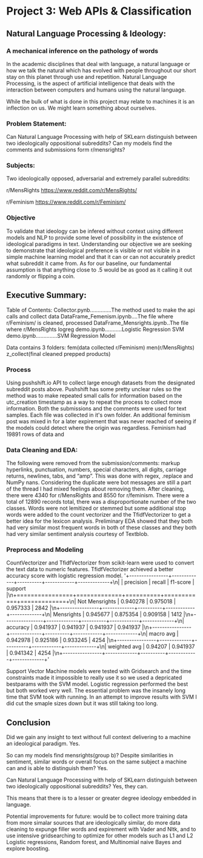# Project 3: Web APIs & Classification
## Natural Language Processing & Ideology:
### A mechanical inference on the pathology of words

In the academic disciplines that deal with language, a natural language or how we talk the natural which has evolved with people throughout our short stay on this planet through use and repetition. Natural Language Processing, is the aspect of artificial intelligence that deals with the interaction between computers and humans using the natural language.

While the bulk of what is done in this project may relate to machines it is an inflection on us. We might learn something about ourselves. 

### Problem Statement:

Can Natural Language Processing with help of SKLearn distinguish between two ideologically oppositional subreddits? Can my models find the comments and submissions form r/mensrights?

### Subjects:

Two ideologically opposed, adversarial and extremely parallel subreddits:

r/MensRights
https://www.reddit.com/r/MensRights/

r/Feminism
https://www.reddit.com/r/Feminism/

### Objective
To validate that ideology can be infered without context using different models and NLP to provide some level of possibility in the existence of ideological paradigms in text. Understanding our objective we are seeking to demonstrate that ideological preference is visible or not visible in a simple machine learning model and that it can or can not accurately predict what subreddit it came from. As for our baseline, our fundamental assumption is that anything close to .5 would be as good as it calling it out randomly or flipping a coin. 


## Executive Summary:

Table of Contents:
Collector.pynb..............The method used to make the api calls and collect data
DataFrame_Femenism.ipynb....The file where r/Feminism/ is cleaned, processed
DataFrame_Mensrights.ipynb..The file where r/MensRights 
logreg demo.ipynb...........Logistic Regression
SVM demo.ipynb..............SVM Regression Model

Data contains 3 folders:
fem(data collected r/Feminism) 
men(r/MensRights) 
z_collect(final cleaned prepped products)

### Process

Using pushshift.io API to collect large enough datasets from the designated subreddit posts above. Pushshift has some pretty unclear rules so the method was to make repeated small calls for information based on the utc_creation timestamp as a way to repeat the process to collect more information. Both the submissions and the comments were used for text samples. Each file was collected in it's own folder. An additional feminism post was mixed in for a later expirement that was never reached of seeing if the models could detect where the origin was regardless. Feminism had 19891 rows of data and 


### Data Cleaning and EDA:

The following were removed from the submission/comments: markup hyperlinks, punctuation, numbers, special characters, all digits, carriage returns, newlines, tabs, and “amp”. This was done with regex, .replace and NumPy nans. Considering the duplicate were bot messages are still a part of the thread I had mixed feelings about removing them.  After cleaning, there were 4340 for r/MensRights and 8550 for r/feminism. There were a total of 12890 records total, there was a disproportionate number of the two classes. Words were not lemitized or stemmed but some additional stop words were added to the count vectorizer and the TfidfVectorizer to get a better idea for the lexicon analysis. Preliminary EDA showed that they both had very similar most frequent words in both of these classes and they both had very similar sentiment analysis courtesy of Textblob.


### Preprocess and Modeling 
CountVectorizer and TfidfVectorizer from scikit-learn were used to convert the text data to numeric features. TfidfVectorizer achieved a better accuracy score with logistic regression model.
'+----------------+-------------+----------+------------+-------------+\n|                |   precision |   recall |   f1-score |     support |\n+================+=============+==========+============+=============+\n| Not Mensrights |    0.940278 | 0.975018 |   0.957333 | 2842        |\n+----------------+-------------+----------+------------+-------------+\n| Mensrights     |    0.945677 | 0.875354 |   0.909158 | 1412        |\n+----------------+-------------+----------+------------+-------------+\n| accuracy       |    0.941937 | 0.941937 |   0.941937 |    0.941937 |\n+----------------+-------------+----------+------------+-------------+\n| macro avg      |    0.942978 | 0.925186 |   0.933245 | 4254        |\n+----------------+-------------+----------+------------+-------------+\n| weighted avg   |    0.94207  | 0.941937 |   0.941342 | 4254        |\n+----------------+-------------+----------+------------+-------------+'

Support Vector Machine models were tested with Gridsearch and the time constraints made it impossible to really use it so we used a depricated bestparams with the SVM model. Logistic regression performed the best but both worked very well. The essential problem was the insanely long time that SVM took with running. In an attempt to improve results with SVM I did cut the smaple sizes down but it was still taking too long. 

## Conclusion

Did we gain any insight to text without full context delivering to a machine an ideological paradigm. Yes.
 
So can my models find mensrights(group b)? Despite similarities in sentiment, similar words or overall focus on the same subject a machine
can and is able to distinguish them? Yes.

Can Natural Language Processing with help of SKLearn distinguish between two ideologically oppositional subreddits? Yes, they can.

This means that there is to a lesser or greater degree ideology embedded in language.

Potential improvements for future: would be to collect more training data from more simalar sources that are ideologically similar, do more data cleaning to expunge filler words and expirement with Vader and Nltk, and to use intensive gridsearching to optimize for other models such as L1 and L2 Logistic regressions, Random forest, and Multinomial naive Bayes and explore boosting.

















